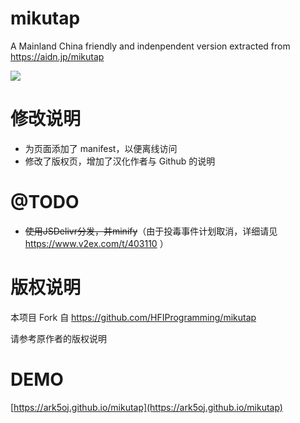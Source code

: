 # mikutap
A Mainland China friendly and indenpendent version extracted from https://aidn.jp/mikutap  
   
![](https://i.loli.net/2017/12/23/5a3e0812758da.gif)  

# 修改说明  
- 为页面添加了 manifest，以便离线访问
- 修改了版权页，增加了汉化作者与 Github 的说明

# @TODO
- ~~使用JSDelivr分发，并minify~~（由于投毒事件计划取消，详细请见 https://www.v2ex.com/t/403110 ）

# 版权说明  

本项目 Fork 自 https://github.com/HFIProgramming/mikutap

请参考原作者的版权说明

# DEMO  
[https://ark5oj.github.io/mikutap](https://ark5oj.github.io/mikutap)


